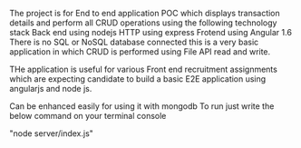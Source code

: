 The project is for End to end application POC which displays transaction details and perform all CRUD operations using the following technology stack
Back end using nodejs
HTTP using express
Frotend using Angular 1.6
There is no SQL or NoSQL database connected this is a very basic application in which CRUD is performed using File API read and write.

THe application is useful for various Front end recruitment assignments which are expecting candidate to build a basic E2E application using angularjs and node js.

Can be enhanced easily for using it with mongodb
 To run just write the below command on your terminal console
 
 "node server/index.js"
